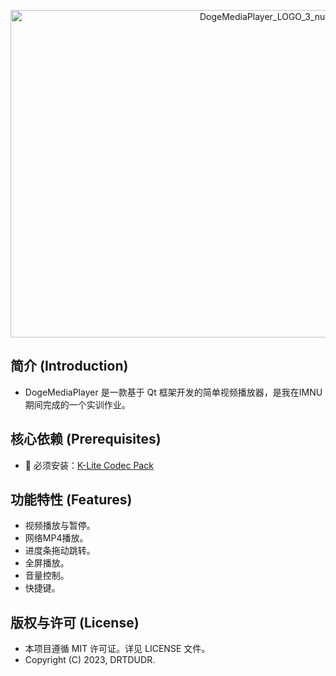 
<p align="center"><img width="797" height="524" alt="DogeMediaPlayer_LOGO_3_null" src="https://github.com/user-attachments/assets/0d53b16d-9565-4630-90c3-1946139aa40d" /> 
    
## 简介 (Introduction)
- DogeMediaPlayer 是一款基于 Qt 框架开发的简单视频播放器，是我在IMNU期间完成的一个实训作业。

## 核心依赖 (Prerequisites)
- 🚨 必须安装：[K-Lite Codec Pack](https://codecguide.com/download_k-lite_codec_pack_basic.htm)

## 功能特性 (Features)
- 视频播放与暂停。
- 网络MP4播放。
- 进度条拖动跳转。
- 全屏播放。
- 音量控制。
- 快捷键。

## 版权与许可 (License)
- 本项目遵循 MIT 许可证。详见 LICENSE 文件。
- Copyright (C) 2023, DRTDUDR.
